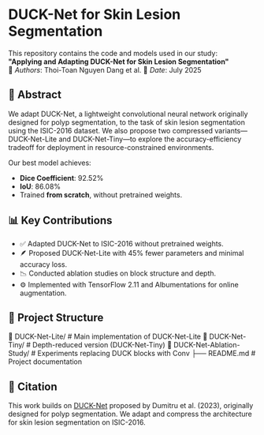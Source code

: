 # DUCK-Net for Skin Lesion Segmentation

This repository contains the code and models used in our study:  
**"Applying and Adapting DUCK-Net for Skin Lesion Segmentation"**  
📄 *Authors*: Thoi-Toan Nguyen Dang et al.
📅 *Date*: July 2025

## 📝 Abstract
We adapt DUCK-Net, a lightweight convolutional neural network originally designed for polyp segmentation, to the task of skin lesion segmentation using the ISIC-2016 dataset. We also propose two compressed variants—DUCK-Net-Lite and DUCK-Net-Tiny—to explore the accuracy-efficiency tradeoff for deployment in resource-constrained environments.

Our best model achieves:
- **Dice Coefficient**: 92.52%
- **IoU**: 86.08%
- Trained **from scratch**, without pretrained weights.

## 📊 Key Contributions
- ✅ Adapted DUCK-Net to ISIC-2016 without pretrained weights.
- 🪶 Proposed DUCK-Net-Lite with 45% fewer parameters and minimal accuracy loss.
- 📉 Conducted ablation studies on block structure and depth.
- ⚙️ Implemented with TensorFlow 2.11 and Albumentations for online augmentation.



## 📂 Project Structure
📁 DUCK-Net-Lite/             # Main implementation of DUCK-Net-Lite
📁 DUCK-Net-Tiny/             # Depth-reduced version (DUCK-Net-Tiny)
📁 DUCK-Net-Ablation-Study/   # Experiments replacing DUCK blocks with Conv
├── README.md                 # Project documentation

## 📌 Citation

This work builds on [DUCK-Net](https://doi.org/10.1038/s41598-023-36940-5) proposed by Dumitru et al. (2023), originally designed for polyp segmentation. We adapt and compress the architecture for skin lesion segmentation on ISIC-2016.